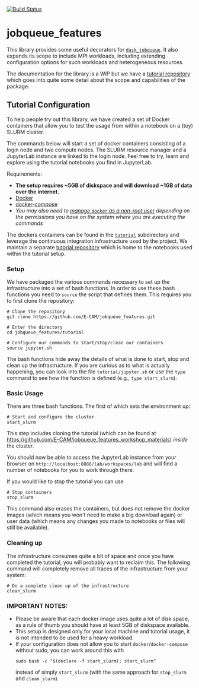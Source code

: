 [![Build Status](https://github.com/E-CAM/jobqueue_features/workflows/CI/badge.svg)](https://github.com/E-CAM/jobqueue_features/actions?query=workflow%3ACI)
# jobqueue_features
This library provides some useful decorators for
[`dask_jobqueue`](https://github.com/dask/dask-jobqueue). It also expands its scope to
include MPI workloads, including extending configuration options for such workloads and
heterogeneous resources.

The documentation for the library is a WIP but we have a
[tutorial repository](https://github.com/E-CAM/jobqueue_features_workshop_materials)
which goes into quite some detail about the scope and capabilities of the package.

## Tutorial Configuration

To help people try out this library, we have created a set of Docker containers that
allow you to test the usage from within a notebook on a
(toy) SLURM cluster.

The commands below will start a set of docker containers consisting of a login node and
two compute nodes. The SLURM resource manager
and a JupyterLab instance are linked to the login node. Feel free to try,
learn and explore using the tutorial notebooks you find in JupyterLab.

Requirements:
* **The setup requires ~5GB of diskspace and will download ~1GB of data over the
  internet.**
* [Docker](https://docs.docker.com/get-docker/)
* [docker-compose](https://docs.docker.com/compose/install/)
* *You may also need to
  [manage `docker` as a non-root user](https://docs.docker.com/engine/install/linux-postinstall/#manage-docker-as-a-non-root-user)
  depending on the permissions you have on the system where you are executing the
  commands*

The dockers containers can be found in the
[`tutorial`](https://github.com/E-CAM/jobqueue_features/tree/master/tutorial)
subdirectory and leverage the continuous integration infrastructure used by the project.
We maintain a separate
[tutorial repository](https://github.com/E-CAM/jobqueue_features_workshop_materials)
which is home to the notebooks used within the tutorial setup.

### Setup

We have packaged the various commands necessary to set up the infrastructure into a set
of bash functions. In order to use these bash functions you need to `source` the script
that defines them. This requires you to first clone the repository:

```
# Clone the repository
git clone https://github.com/E-CAM/jobqueue_features.git

# Enter the directory
cd jobqueue_features/tutorial

# Configure our commands to start/stop/clean our containers
source jupyter.sh
```

The bash functions hide away the details of what is done to start, stop and clean up
the infrastructure. If you are curious as to what is actually happening, you can look
into the file `tutorial/jupyter.sh` or use the `type` command to see how the function is
defined (e.g., `type start_slurm`).

### Basic Usage

There are three bash functions. The first of which sets the environment up:
```
# Start and configure the cluster
start_slurm
```
This step includes cloning the tutorial (which can be found at
https://github.com/E-CAM/jobqueue_features_workshop_materials) *inside* the cluster.

You should now be able to access the JupyterLab instance from your browser on
`http://localhost:8888/lab/workspaces/lab` and will find a number of notebooks for you
to work through there.

If you would like to stop the tutorial you can use
```
# Stop containers
stop_slurm
```
This command also erases the containers, but does not remove the docker images (which
means you won't need to make a big download again) or user data (which means any
changes you made to notebooks or files will still be available).

### Cleaning up

The infrastructure consumes quite a bit of space and once you have completed the
tutorial, you will probably want to reclaim this. The following command will completely
remove all traces of the infrastructure from your system:
```
# Do a complete clean up of the infrastructure
clean_slurm
```


### IMPORTANT NOTES:
- Please be aware that each docker image uses quite a lot of disk space, as a rule of
  thumb you should have at least 5GB of diskspace available.
- This setup is designed only for your local machine and tutorial usage, it is not
  intended to be used for a heavy workload.
- If your configuration does not allow you to start `docker`/`docker-compose` without
  sudo, you can work around this with
  ```
  sudo bash -c "$(declare -f start_slurm); start_slurm"
  ```
  instead of simply `start_slurm` (with the same approach for `stop_slurm` and
  `clean_slurm`).
